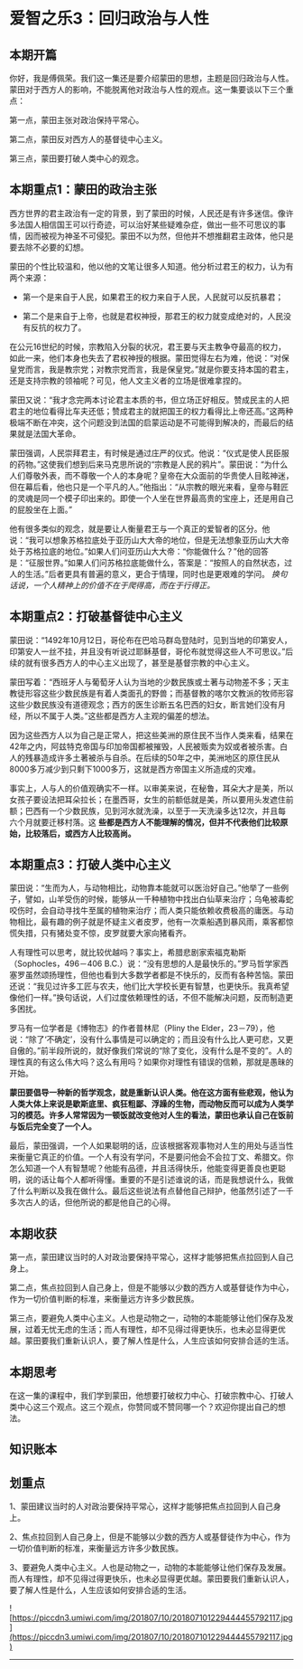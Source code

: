 # 爱智之乐3：回归政治与人性

## 本期开篇

你好，我是傅佩荣。我们这一集还是要介绍蒙田的思想，主题是回归政治与人性。蒙田对于西方人的影响，不能脱离他对政治与人性的观点。这一集要谈以下三个重点：

第一点，蒙田主张对政治保持平常心。

第二点，蒙田反对西方人的基督徒中心主义。

第三点，蒙田要打破人类中心的观念。

## 本期重点1：蒙田的政治主张

西方世界的君主政治有一定的背景，到了蒙田的时候，人民还是有许多迷信。像许多法国人相信国王可以行奇迹，可以治好某些疑难杂症，做出一些不可思议的事情，因而被视为神圣不可侵犯。蒙田不以为然，但他并不想推翻君主政体，他只是要去除不必要的幻想。

蒙田的个性比较温和，他以他的文笔让很多人知道。他分析过君王的权力，认为有两个来源：

* 第一个是来自于人民，如果君王的权力来自于人民，人民就可以反抗暴君；

* 第二个是来自于上帝，也就是君权神授，那君王的权力就变成绝对的，人民没有反抗的权力了。

在公元16世纪的时候，宗教陷入分裂的状况，君王要与天主教争夺最高的权力，如此一来，他们本身也失去了君权神授的根据。蒙田觉得左右为难，他说：“对保皇党而言，我是教宗党；对教宗党而言，我是保皇党。”就是你要支持本国的君主，还是支持宗教的领袖呢？可见，他人文主义者的立场是很难拿捏的。

蒙田又说：“我才念完两本讨论君主本质的书，但立场正好相反。赞成民主的人把君主的地位看得比车夫还低；赞成君主的就把国王的权力看得比上帝还高。”这两种极端不断在冲突，这个问题没到法国的启蒙运动是不可能得到解决的，而最后的结果就是法国大革命。

蒙田强调，人民崇拜君主，有时候是通过庄严的仪式。他说：“仪式是使人民臣服的药物。”这使我们想到后来马克思所说的“宗教是人民的鸦片”。蒙田说：“为什么人们尊敬外表，而不尊敬一个人的本身呢？皇帝在大众面前的华贵使人目眩神迷，但在幕后看，他也只是一个平凡的人。”他指出：“从宗教的眼光来看，皇帝与鞋匠的灵魂是同一个模子印出来的。即使一个人坐在世界最高贵的宝座上，还是用自己的屁股坐在上面。”

他有很多类似的观念，就是要让人衡量君王与一个真正的爱智者的区分。他说：“我可以想象苏格拉底处于亚历山大大帝的地位，但是无法想象亚历山大大帝处于苏格拉底的地位。”如果人们问亚历山大大帝：“你能做什么？”他的回答是：“征服世界。”如果人们问苏格拉底能做什么，答案是：“按照人的自然状态，过人的生活。”后者更具有普遍的意义，更合于情理，同时也是更艰难的学问。 *换句话说，一个人精神上的价值不在于爬得高，而在于行得正。*

## 本期重点2：打破基督徒中心主义

蒙田说：“1492年10月12日，哥伦布在巴哈马群岛登陆时，见到当地的印第安人，印第安人一丝不挂，并且没有听说过耶稣基督，哥伦布就觉得这些人不可思议。”后续的就有很多西方人的中心主义出现了，甚至是基督宗教的中心主义。

蒙田写着：“西班牙人与葡萄牙人认为当地的少数民族或土著与动物差不多；天主教徒形容这些少数民族是有着人类面孔的野兽；而基督教的喀尔文教派的牧师形容这些少数民族没有道德观念；西方的医生诊断五名巴西的妇女，断言她们没有月经，所以不属于人类。”这些都是西方人主观的偏差的想法。

因为这些西方人以为自己是正常人，把这些美洲的原住民不当作人类来看，结果在42年之内，阿兹特克帝国与印加帝国都被摧毁，人民被贩卖为奴或者被杀害。白人的残暴造成许多土著被杀与自杀。在后续的50年之中，美洲地区的原住民从8000多万减少到只剩下1000多万，这就是西方帝国主义所造成的灾难。

事实上，人与人的价值观确实不一样。以审美来说，在秘鲁，耳朵大才是美，所以女孩子要设法把耳朵拉长；在墨西哥，女生的前额低就是美，所以要用头发遮住前额；巴西有一个少数民族，见到河水就洗澡，以至于一天洗澡多达12次，并且每六个月就要迁移村落。这 **些都是西方人不能理解的情况，但并不代表他们比较原始，比较落后，或西方人比较高尚。**

## 本期重点3：打破人类中心主义

蒙田说：“生而为人，与动物相比，动物靠本能就可以医治好自己。”他举了一些例子，譬如，山羊受伤的时候，能够从一千种植物中找出白仙草来治疗；乌龟被毒蛇咬伤时，会自动寻找牛至属的植物来治疗；而人类只能依赖收费极高的庸医。与动物相比，最有趣的例子就是怀疑主义者皮罗，他有一次乘船遇到暴风雨，乘客都惊慌失措，只有猪处变不惊，皮罗就要大家向猪看齐。

人有理性可以思考，就比较优越吗？事实上，希腊悲剧家索福克勒斯（Sophocles，496－406 B.C.）说：“没有思想的人是最快乐的。”罗马哲学家西塞罗虽然颂扬理性，但他也看到大多数学者都是不快乐的，反而有各种苦恼。蒙田还说：“我见过许多工匠与农夫，他们比大学校长更有智慧，也更快乐。我真希望像他们一样。”换句话说，人们过度依赖理性的话，不但不能解决问题，反而制造更多困扰。

罗马有一位学者是《博物志》的作者普林尼（Pliny the Elder，23－79），他说：“除了‘不确定’，没有什么事情是可以确定的；而且没有什么比人更可悲，又更自傲的。”前半段所说的，就好像我们常说的“除了变化，没有什么是不变的”。人的理性真的有这么伟大吗？这么有用吗？如果你对理性有错误的信赖，那就是愚昧的开始。

 **蒙田要倡导一种新的哲学观念，就是重新认识人类。他在这方面有些悲观，他认为人类大体上来说是歇斯底里、疯狂粗鄙、浮躁的生物，而动物反而可以成为人类学习的模范。许多人常常因为一顿饭就改变他对人生的看法，蒙田也承认自己在饭前与饭后完全变了一个人。**

最后，蒙田强调，一个人如果聪明的话，应该根据客观事物对人生的用处与适当性来衡量它真正的价值。一个人有没有学问，不是要问他会不会拉丁文、希腊文。你怎么知道一个人有智慧呢？他能有品德，并且活得快乐，他能变得更善良也更聪明，说的话让每个人都听得懂。重要的不是引述谁说的话，而是我想说什么，我做了什么判断以及我在做什么。最后这些说法有点替他自己辩护，他虽然引述了一千多次古人的话，但他所说的都是他自己的心得。

## 本期收获

第一点，蒙田建议当时的人对政治要保持平常心，这样才能够把焦点拉回到人自己身上。

第二点，焦点拉回到人自己身上，但是不能够以少数的西方人或基督徒作为中心，作为一切价值判断的标准，来衡量远方许多少数民族。

第三点，要避免人类中心主义。人也是动物之一，动物的本能能够让他们保存及发展，过着无忧无虑的生活；而人有理性，却不见得过得更快乐，也未必显得更优越。蒙田要我们重新认识人，要了解人性是什么，人生应该如何安排合适的生活。

## 本期思考

在这一集的课程中，我们学到蒙田，他想要打破权力中心、打破宗教中心、打破人类中心这三个观点。这三个观点，你赞同或不赞同哪一个？欢迎你提出自己的想法。

## 知识账本

## 划重点

1、蒙田建议当时的人对政治要保持平常心，这样才能够把焦点拉回到人自己身上。

2、焦点拉回到人自己身上，但是不能够以少数的西方人或基督徒作为中心，作为一切价值判断的标准，来衡量远方许多少数民族。

3、要避免人类中心主义。人也是动物之一，动物的本能能够让他们保存及发展。而人有理性，却不见得过得更快乐，也未必显得更优越。蒙田要我们重新认识人，要了解人性是什么，人生应该如何安排合适的生活。

![https://piccdn3.umiwi.com/img/201807/10/201807101229444455792117.jpg](https://piccdn3.umiwi.com/img/201807/10/201807101229444455792117.jpg)

---
